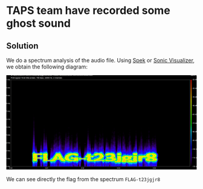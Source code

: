 # TAPS team have recorded some ghost sound

## Solution

We do a spectrum analysis of the audio file. Using [Spek](http://spek.cc/) or [Sonic Visualizer](http://www.sonicvisualiser.org/), we obtain the following diagram:

![spectrum-analysis](./22/spectrum.png "Spectrum Analysis")

We can see directly the flag from the spectrum `FLAG-t23jgjr8`